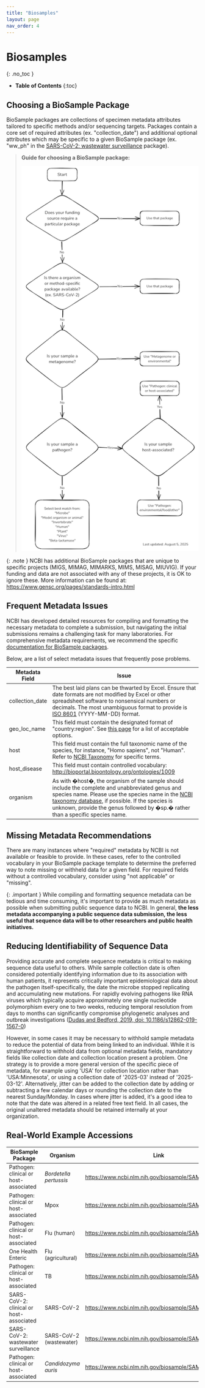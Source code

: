 ```yaml
---
title: "Biosamples"
layout: page
nav_order: 4
---
```


# Biosamples
{: .no_toc }

- **Table of Contents**
{:toc}

<!---
Sections start here
-->

## Choosing a BioSample Package

BioSample packages are collections of specimen metadata attributes tailored to specific methods and/or sequencing targets. Packages contain a core set of required attributes (ex. "collection\_date") and additional optional attributes which may be specific to a given BioSample package (ex. "ww\_ph" in the [SARS-CoV-2: wastewater surveillance](https://submit.ncbi.nlm.nih.gov/biosample/template/?organism-organism_name=&organism-taxonomy_id=&package-0=SARS-CoV-2.wwsurv.1.0&action=definition) package).


> **Guide for choosing a BioSample package:**
>
> ![BioSample package selection flowchart](../../media/Biosample_Package_Flowchart.png)

{: .note }
NCBI has additional BioSample packages that are unique to specific projects (MIGS, MIMAG, MIMARKS, MIMS, MISAG, MIUVIG). If your funding and data are not associated with any of these projects, it is OK to ignore these. More information can be found at: <https://www.gensc.org/pages/standards-intro.html>

## Frequent Metadata Issues

NCBI has developed detailed resources for compiling and formatting the necessary metadata to complete a submission, but navigating the initial submissions remains a challenging task for many laboratories. For comprehensive metadata requirements, we recommend the specific [documentation for BioSample packages](https://www.ncbi.nlm.nih.gov/biosample/docs/packages/).

Below, are a list of select metadata issues that frequently pose problems.

| Metadata Field | Issue |
| --- | --- |
| collection\_date | The best laid plans can be thwarted by Excel. Ensure that date formats are not modified by Excel or other spreadsheet software to nonsensical numbers or decimals. The most unambiguous format to provide is [ISO 8601](https://en.wikipedia.org/wiki/ISO_8601) (YYYY-MM-DD) format. |
| geo\_loc\_name | This field must contain the designated format of "country:region". See [this page](https://www.insdc.org/submitting-standards/geo_loc_name-qualifier-vocabulary) for a list of acceptable options.|
| host | This field must contain the full taxonomic name of the species, for instance, "Homo sapiens", not "Human". Refer to [NCBI Taxonomy](https://www.ncbi.nlm.nih.gov/taxonomy) for specific terms. |
| host\_disease | This field must contain controlled vocabulary: <http://bioportal.bioontology.org/ontologies/1009> |
| organism | As with �host�, the organism of the sample should include the complete and unabbreviated genus and species name. Please use the species name in the [NCBI taxonomy database,](https://www.ncbi.nlm.nih.gov/taxonomy/) if possible. If the species is unknown, provide the genus followed by �sp.� rather than a specific species name. |

## Missing Metadata Recommendations

There are many instances where "required" metadata by NCBI is not available or feasible to provide. In these cases, refer to the controlled vocabulary in your BioSample package template to determine the preferred way to note missing or withheld data for a given field. For required fields without a controlled vocabulary, consider using "not applicable" or "missing".

{: .important }
While compiling and formatting sequence metadata can be tedious and time consuming, it's important to provide as much metadata as possible when submitting public sequence data to NCBI. In general, **the less metadata accompanying a public sequence data submission, the less useful that sequence data will be to other researchers and public health initiatives.**

## Reducing Identifiability of Sequence Data

Providing accurate and complete sequence metadata is critical to making sequence data useful to others. While sample collection date is often considered potentially identifying information due to its association with human patients, it represents critically important epidemiological data about the pathogen itself-specifically, the date the microbe stopped replicating and accumulating new mutations. For rapidly evolving pathogens like RNA viruses which typically acquire approximately one single nucleotide polymorphism every one to two weeks, reducing temporal resolution from days to months can significantly compromise phylogenetic analyses and outbreak investigations ([Dudas and Bedford, 2019, doi: 10.1186/s12862-019-1567-0](https://doi.org/10.1186/s12862-019-1567-0))

However, in some cases it may be necessary to withhold sample metadata to reduce the potential of data from being linked to an individual. While it is straightforward to withhold data from optional metadata fields, mandatory fields like collection date and collection location present a problem. One strategy is to provide a more general version of the specific piece of metadata, for example using 'USA' for collection location rather than 'USA:Minnesota', or using a collection date of '2025-03' instead of '2025-03-12'. Alternatively, jitter can be added to the collection date by adding or subtracting a few calendar days or rounding the collection date to the nearest Sunday/Monday. In cases where jitter is added, it's a good idea to note that the date was altered in a related free text field. In all cases, the original unaltered metadata should be retained internally at your organization.

## Real-World Example Accessions

| BioSample Package | Organism | Link |
| --- | --- | --- |
| Pathogen: clinical or host-associated | *Bordetella pertussis* | https://www.ncbi.nlm.nih.gov/biosample/SAMN46491808 |
| Pathogen: clinical or host-associated | Mpox | https://www.ncbi.nlm.nih.gov/biosample/SAMN48179747 |
| Pathogen: clinical or host-associated | Flu (human) | https://www.ncbi.nlm.nih.gov/biosample/SAMN46122168 |
| One Health Enteric | Flu (agricultural) | https://www.ncbi.nlm.nih.gov/biosample/SAMN41749032 |
| Pathogen: clinical or host-associated | TB | https://www.ncbi.nlm.nih.gov/biosample/SAMN46723454 |
| SARS-CoV-2: clinical or host-associated | SARS-CoV-2 | https://www.ncbi.nlm.nih.gov/biosample/SAMN39609935 |
| SARS-CoV-2: wastewater surveillance | SARS-CoV-2 (wastewater) | https://www.ncbi.nlm.nih.gov/biosample/SAMN48971801 |
| Pathogen: clinical or host-associated | *Candidozyma auris* | https://www.ncbi.nlm.nih.gov/biosample/SAMN48938922 |
